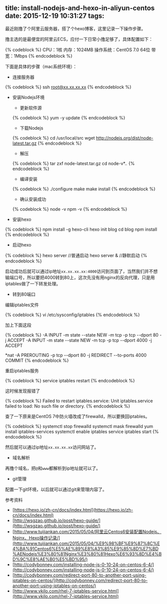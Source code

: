 title: install-nodejs-and-hexo-in-aliyun-centos
date: 2015-12-19 10:31:27
tags:
---
最近刚撸了个阿里云服务器，搭了个hexo博客，这里记录一下操作步骤。

撸主选的是最便宜的阿里云ECS，应付一下日常小撸足够了，具体配置如下：

{% codeblock %}
CPU：1核
内存：1024MB
操作系统：CentOS 7.0 64位
带宽：1Mbps
{% endcodeblock %}

下面是具体的步骤（mac系统环境）：

* 连接服务器

{% codeblock %}
ssh root@xx.xx.xx.xx
{% endcodeblock %}

* 安装Nodejs环境

  * 更新软件源

  {% codeblock %}
  yum -y update
  {% endcodeblock %}

  * 下载Nodejs

  {% codeblock %}
  cd /usr/local/src
  wget http://nodejs.org/dist/node-latest.tar.gz
  {% endcodeblock %}

  * 解压

  {% codeblock %}
  tar zxf node-latest.tar.gz
  cd node-v*.*.*
  {% endcodeblock %}

  * 编译安装

  {% codeblock %}
  ./configure
  make
  make install
  {% endcodeblock %}

  * 确认安装成功

  {% codeblock %}
  node -v
  npm -v
  {% endcodeblock %}

* 安装hexo

{% codeblock %}
npm install -g hexo-cli
hexo init blog
cd blog
npm install
{% endcodeblock %}

* 启动hexo

{% codeblock %}
hexo server    //普通启动
hexo server &  //静默启动
{% endcodeblock %}

启动成功后就可以通过ip地址`xx.xx.xx.xx:4000`访问到页面了，当然我们并不想输端口号，所以要把4000转到80上，这次先没有用nginx的反向代理，只是用iptables做了一下转发处理。

* 转到80端口

编辑iptables文件

{% codeblock %}
vi /etc/sysconfig/iptables
{% endcodeblock %}

加上下面这段

{% codeblock %}
-A INPUT -m state --state NEW -m tcp -p tcp --dport 80 -j ACCEPT
-A INPUT -m state --state NEW -m tcp -p tcp --dport 4000 -j ACCEPT

*nat
-A PREROUTING -p tcp --dport 80 -j REDIRECT --to-ports 4000
COMMIT
{% endcodeblock %}

重启iptables服务

{% codeblock %}
service iptables restart
{% endcodeblock %}

这时候发现报错了

{% codeblock %}
Failed to restart iptables.service: Unit iptables.service failed to load: No such file or directory.
{% endcodeblock %}

查了一下原来是CentOS 7中防火墙改成了firewalld，所以要换回iptables。

{% codeblock %}
systemctl stop firewalld
systemctl mask firewalld
yum install iptables-services
systemctl enable iptables
service iptables start
{% endcodeblock %}

然后就可以通过ip地址`xx.xx.xx.xx`访问网站了。

* 域名解析

再撸个域名，把`@`和`www`都解析到ip地址就可以了。

* git管理

配置一下git环境，以后就可以通过git来管理内容了。

参考资料

* [https://hexo.io/zh-cn/docs/index.html](https://hexo.io/zh-cn/docs/index.html)
* [http://wsgzao.github.io/post/hexo-guide/](http://wsgzao.github.io/post/hexo-guide/)
* [http://www.tuijiankan.com/2015/05/04/阿里云Centos6安装配置Nodejs、Nginx、Hexo操作记录/](http://www.tuijiankan.com/2015/05/04/%E9%98%BF%E9%87%8C%E4%BA%91Centos6%E5%AE%89%E8%A3%85%E9%85%8D%E7%BD%AENodejs%E3%80%81Nginx%E3%80%81Hexo%E6%93%8D%E4%BD%9C%E8%AE%B0%E5%BD%95/)
* [http://codybonney.com/installing-node-js-0-10-24-on-centos-6-4/](http://codybonney.com/installing-node-js-0-10-24-on-centos-6-4/)
* [http://codybonney.com/redirect-port-80-to-another-port-using-iptables-on-centos/](http://codybonney.com/redirect-port-80-to-another-port-using-iptables-on-centos/)
* [http://www.vkilo.com/rhel-7-iptables-service.html](http://www.vkilo.com/rhel-7-iptables-service.html)

